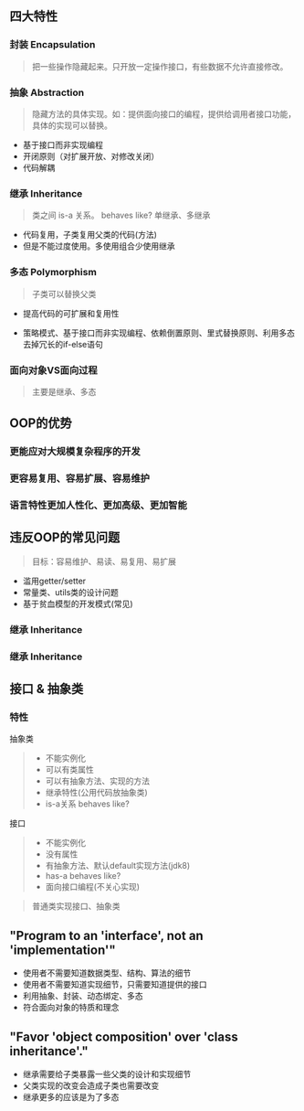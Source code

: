 ## 四大特性

### 封装 Encapsulation
> 把一些操作隐藏起来。只开放一定操作接口，有些数据不允许直接修改。


### 抽象 Abstraction
> 隐藏方法的具体实现。如：提供面向接口的编程，提供给调用者接口功能，具体的实现可以替换。

* 基于接口而非实现编程
* 开闭原则（对扩展开放、对修改关闭）
* 代码解耦

### 继承 Inheritance
> 类之间 is-a 关系。 behaves like?
> 单继承、多继承

* 代码复用，子类复用父类的代码(方法)
* 但是不能过度使用。多使用组合少使用继承

### 多态 Polymorphism
> 子类可以替换父类

* 提高代码的可扩展和复用性

* 策略模式、基于接口而非实现编程、依赖倒置原则、里式替换原则、利用多态去掉冗长的if-else语句

### 面向对象VS面向过程
> 主要是继承、多态

## OOP的优势

### 更能应对大规模复杂程序的开发
### 更容易复用、容易扩展、容易维护
### 语言特性更加人性化、更加高级、更加智能

## 违反OOP的常见问题
> 目标：容易维护、易读、易复用、易扩展
* 滥用getter/setter
* 常量类、utils类的设计问题
* 基于贫血模型的开发模式(常见)

### 继承 Inheritance
### 继承 Inheritance

## 接口 & 抽象类
### 特性
抽象类
> * 不能实例化
> * 可以有类属性
> * 可以有抽象方法、实现的方法
> * 继承特性(公用代码放抽象类)
> * is-a关系 behaves like?

接口
> * 不能实例化
> * 没有属性
> * 有抽象方法、默认default实现方法(jdk8)
> * has-a behaves like?
> * 面向接口编程(不关心实现)

> 普通类实现接口、抽象类

## "Program to an 'interface', not an 'implementation'"
* 使用者不需要知道数据类型、结构、算法的细节
* 使用者不需要知道实现细节，只需要知道提供的接口
* 利用抽象、封装、动态绑定、多态
* 符合面向对象的特质和理念

## "Favor 'object composition' over 'class inheritance'."
* 继承需要给子类暴露一些父类的设计和实现细节
* 父类实现的改变会造成子类也需要改变
* 继承更多的应该是为了多态
